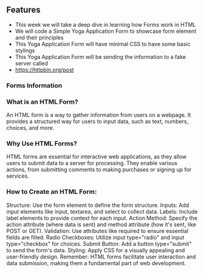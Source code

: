 ## Features

- This week we will take a deep dive in learning how Forms work in HTML
- We will code a Simple Yoga Application Form to showcase form element and their principles
- This Yoga Application Form will have minimal CSS to have some basic stylings
- This Yoga Application Form will be sending the information to a fake server called
- https://httpbin.org/post

### Forms Information

### What is an HTML Form?

An HTML form is a way to gather information from users on a webpage. It provides a structured way for users to input data, such as text, numbers, choices, and more.

### Why Use HTML Forms?

HTML forms are essential for interactive web applications, as they allow users to submit data to a server for processing. They enable various actions, from submitting comments to making purchases or signing up for services.

### How to Create an HTML Form:

Structure: Use the form element to define the form structure.
Inputs: Add input elements like input, textarea, and select to collect data.
Labels: Include label elements to provide context for each input.
Action Method: Specify the action attribute (where data is sent) and method attribute (how it's sent, like POST or GET).
Validation: Use attributes like required to ensure essential fields are filled.
Radio Checkboxes: Utilize input type="radio" and input type="checkbox" for choices.
Submit Button: Add a button type="submit" to send the form's data.
Styling: Apply CSS for a visually appealing and user-friendly design.
Remember: HTML forms facilitate user interaction and data submission, making them a fundamental part of web development.
